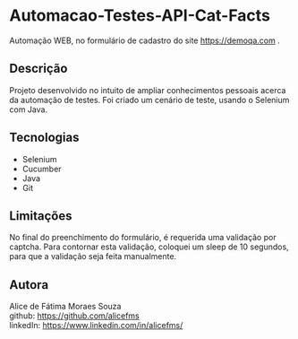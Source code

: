 # Automacao-Testes-API-Cat-Facts
Automação WEB, no formulário de cadastro do site <https://demoqa.com> .

## Descrição
Projeto desenvolvido no intuito de ampliar conhecimentos pessoais acerca da automação de testes.
Foi criado um cenário de teste, usando o Selenium com Java.

## Tecnologias

- Selenium
- Cucumber
- Java
- Git

## Limitações
No final do preenchimento do formulário, é requerida uma validação por captcha. Para contornar esta validação, coloquei 
um sleep de 10 segundos, para que a validação seja feita manualmente.

## Autora

Alice de Fátima Moraes Souza<br>
github: https://github.com/alicefms<br>
linkedIn: https://www.linkedin.com/in/alicefms/
